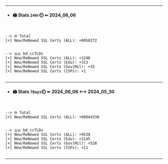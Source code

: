 

---
- #### 🖨️ **Stats** `24Hr`⏲️ ➼ 2024_06_06
```console


--> 🌐 Total
[+] New/ReNewed SSL Certs (ALL): +8050272


--> 🇧🇩 bd_ccTLDs
[+] New/ReNewed SSL Certs (ALL): +1246
[+] New/ReNewed SSL Certs (Edu): +313
[+] New/ReNewed SSL Certs (Gov|Mil): +35
[+] New/ReNewed SSL Certs (ISPs): +1


```

---
- #### 🖨️ **Stats** `7Days`⏲️ ➼ 2024_06_06 <--> 2024_05_30
```console


--> 🌐 Total
[+] New/ReNewed SSL Certs (ALL): +60044330


--> 🇧🇩 bd_ccTLDs
[+] New/ReNewed SSL Certs (ALL): +9538
[+] New/ReNewed SSL Certs (Edu): +3145
[+] New/ReNewed SSL Certs (Gov|Mil): +528
[+] New/ReNewed SSL Certs (ISPs): +11


```

---

